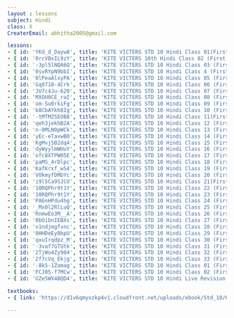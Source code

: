 ```yaml
--- 
layout : lessons 
subject: Hindi
class: X
CreaterEmail: abhitha2005@gmail.com

lessons: 
- { id: 'YKd_d_Dayw8', title: 'KITE VICTERS STD 10 Hindi Class 01(First Bell-ഫസ്റ്റ് ബെല്‍)' }
- { id: '8rcVBxIL9zY', title: 'KITE VICTERS 10th Hindi Class 02 (First Bell-ഫസ്റ്റ് ബെല്‍)' }
- { id: '-3pl5lNQA6Q', title: 'KITE VICTERS STD 10 Hindi Class 03 (First Bell-ഫസ്റ്റ് ബെല്‍)' }
- { id: '0svRYpN9bbI', title: 'KITE VICTERS STD 10 Hindi Class 4 (First Bell-ഫസ്റ്റ് ബെല്‍)' }
- { id: '0lPeaAlxyPA', title: 'KITE VICTERS STD 10 Hindi Class 05 (First Bell-ഫസ്റ്റ് ബെല്‍)' }
- { id: 'Gq0710-4Crk', title: 'KITE VICTERS STD 10 Hindi Class 06 (First Bell-ഫസ്റ്റ് ബെല്‍)' }
- { id: 'JU7c4Ju-620', title: 'KITE VICTERS STD 10 Hindi Class 07 (First Bell-ഫസ്റ്റ് ബെല്‍)' }
- { id: 'MXOU0CE_raI', title: 'KITE VICTERS STD 10 Hindi Class 08 (First Bell-ഫസ്റ്റ് ബെല്‍)' }
- { id: 'om-Su0rkiFg', title: 'KITE VICTERS STD 10 Hindi Class 09 (First Bell-ഫസ്റ്റ് ബെല്‍)' }
- { id: 'k8CbAYkh8Ig', title: 'KITE VICTERS STD 10 Hindi Class 10 (First Bell-ഫസ്റ്റ് ബെല്‍)' }
- { id: '-tMTMZSEOB8', title: 'KITE VICTERS STD 10 Hindi Class 11(First Bell-ഫസ്റ്റ് ബെല്‍)' }
- { id: 'qeh3jekhB2A', title: 'KITE VICTERS STD 10 Hindi Class 12 (First Bell-ഫസ്റ്റ് ബെല്‍)' }
- { id: 'n-0MLN0pWCk', title: 'KITE VICTERS STD 10 Hindi Class 13 (First Bell-ഫസ്റ്റ് ബെല്‍)' }
- { id: 'yEc-eTavwB0', title: 'KITE VICTERS STD 10 Hindi Class 14 (First Bell-ഫസ്റ്റ് ബെല്‍)' }
- { id: 'KgMvj5B2dq4', title: 'KITE VICTERS STD 10 Hindi Class 15 (First Bell-ഫസ്റ്റ് ബെല്‍)' }
- { id: 'dyWyylmWHuY', title: 'KITE VICTERS STD 10 Hindi Class 16 (First Bell-ഫസ്റ്റ് ബെല്‍)' }
- { id: 'ofc8XTPW05E', title: 'KITE VICTERS STD 10 Hindi Class 17 (First Bell-ഫസ്റ്റ് ബെല്‍)' }
- { id: 'paMS_4rDlpc', title: 'KITE VICTERS STD 10 Hindi Class 18 (First Bell-ഫസ്റ്റ് ബെല്‍)' }
- { id: 'KafKrxf_wS4', title: 'KITE VICTERS STD 10 Hindi Class 19 (First Bell-ഫസ്റ്റ് ബെല്‍)' }
- { id: 'VOkmyfDMbYc', title: 'KITE VICTERS STD 10 Hindi Class 20 (First Bell-ഫസ്റ്റ് ബെല്‍)' }
- { id: 'i9l5Ca9SJCU', title: 'KITE VICTERS STD 10 Hindi Class 21(First Bell-ഫസ്റ്റ് ബെല്‍)' }
- { id: '10RQPhr9t1Y', title: 'KITE VICTERS STD 10 Hindi Class 22 (First Bell-ഫസ്റ്റ് ബെല്‍)' }
- { id: '10RQPhr9t1Y', title: 'KITE VICTERS STD 10 Hindi Class 23 (First Bell-ഫസ്റ്റ് ബെല്‍)' }
- { id: 'PA6nHPdu4hg', title: 'KITE VICTERS STD 10 Hindi Class 24 (First Bell-ഫസ്റ്റ് ബെല്‍)' }
- { id: '_Mx0l2RlLuQ', title: 'KITE VICTERS STD 10 Hindi Class 25 (First Bell-ഫസ്റ്റ് ബെല്‍)' }
- { id: 'RnmwEo3M__A', title: 'KITE VICTERS STD 10 Hindi Class 26 (First Bell-ഫസ്റ്റ് ബെല്‍)' }
- { id: '0bOibnIEBXs', title: 'KITE VICTERS STD 10 Hindi Class 27 (First Bell-ഫസ്റ്റ് ബെല്‍)' }
- { id: 'v1ndjmgfvnc', title: 'KITE VICTERS STD 10 Hindi Class 28 (First Bell-ഫസ്റ്റ് ബെല്‍)' }
- { id: '0HHDeEy0bpU', title: 'KITE VICTERS STD 10 Hindi Class 29 (First Bell-ഫസ്റ്റ് ബെല്‍)' }
- { id: 'qxuIrqdpz_M', title: 'KITE VICTERS STD 10 Hindi Class 30 (First Bell-ഫസ്റ്റ് ബെല്‍)' }
- { id: '-3vaf7GTUtk', title: 'KITE VICTERS STD 10 Hindi Class 31 (First Bell-ഫസ്റ്റ് ബെല്‍)' }
- { id: '2TjWo4Zy904', title: 'KITE VICTERS STD 10 Hindi Class 32 (First Bell-ഫസ്റ്റ് ബെല്‍)' }
- { id: '2f7cVq_Ekjg', title: 'KITE VICTERS STD 10 Hindi Class 33 (First Bell-ഫസ്റ്റ് ബെല്‍)' }
- { id: '-8k5-1Zomag', title: 'KITE VICTERS STD 10 Hindi Class 01 (First Bell-ഫസ്റ്റ് ബെല്‍) (Revision)' }
- { id: 'FCJ0S-f7MCw', title: 'KITE VICTERS STD 10 Hindi Class 02 (First Bell-ഫസ്റ്റ് ബെല്‍) (Revision)' }
- { id: 'UZe5WX4BQD4', title: 'KITE VICTERS STD 10 Hindi Live Revision Class 01 (First Bell-ഫസ്റ്റ് ബെല്‍)' }

textbooks:
- { link: 'https://d1v6qmyxzkp4v1.cloudfront.net/uploads/ebook/Std_10/HindiReader_1/HindiReader_1.pdf', title: 'Hindi' }

--- 
```

